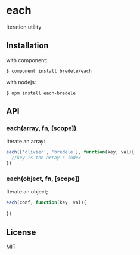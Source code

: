 # each

  Iteration utility

## Installation

with component:

    $ component install bredele/each

with nodejs:

    $ npm install each-bredele

## API

### each(array, fn, [scope])

  Iterate an array:

```js
each(['olivier', 'bredele'], function(key, val){
  //key is the array's index
})
```

### each(object, fn, [scope])

  Iterate an object;

```js
each(conf, function(key, val){
  
})
```


## License

  MIT
